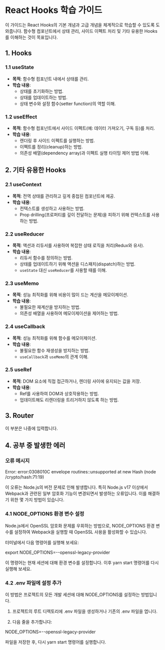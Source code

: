 # React Hooks 학습 가이드

이 가이드는 React Hooks의 기본 개념과 고급 개념을 체계적으로 학습할 수 있도록 도와줍니다. 함수형 컴포넌트에서 상태 관리, 사이드 이펙트 처리 및 기타 유용한 Hooks를 이해하는 것이 목표입니다.

## 1. Hooks

### 1.1 useState
- **목적**: 함수형 컴포넌트 내에서 상태를 관리.
- **학습 내용**:
  - 상태를 초기화하는 방법.
  - 상태를 업데이트하는 방법.
  - 상태 변수와 설정 함수(setter function)의 역할 이해.

### 1.2 useEffect
- **목적**: 함수형 컴포넌트에서 사이드 이펙트(예: 데이터 가져오기, 구독 등)를 처리.
- **학습 내용**:
  - 렌더링 후 사이드 이펙트를 실행하는 방법.
  - 이펙트를 정리(cleanup)하는 방법.
  - 의존성 배열(dependency array)과 이펙트 실행 타이밍 제어 방법 이해.

## 2. 기타 유용한 Hooks

### 2.1 useContext
- **목적**: 전역 상태를 관리하고 깊게 중첩된 컴포넌트에 제공.
- **학습 내용**:
  - 컨텍스트를 생성하고 사용하는 방법.
  - Prop drilling(프로퍼티를 깊이 전달하는 문제)을 피하기 위해 컨텍스트를 사용하는 방법.

### 2.2 useReducer
- **목적**: 액션과 리듀서를 사용하여 복잡한 상태 로직을 처리(Redux와 유사).
- **학습 내용**:
  - 리듀서 함수를 정의하는 방법.
  - 상태를 업데이트하기 위해 액션을 디스패치(dispatch)하는 방법.
  - `useState` 대신 `useReducer`를 사용할 때를 이해.

### 2.3 useMemo
- **목적**: 성능 최적화를 위해 비용이 많이 드는 계산을 메모이제이션.
- **학습 내용**:
  - 불필요한 재계산을 방지하는 방법.
  - 의존성 배열을 사용하여 메모이제이션을 제어하는 방법.

### 2.4 useCallback
- **목적**: 성능 최적화를 위해 함수를 메모이제이션.
- **학습 내용**:
  - 불필요한 함수 재생성을 방지하는 방법.
  - `useCallback`과 `useMemo`의 관계 이해.

### 2.5 useRef
- **목적**: DOM 요소에 직접 접근하거나, 렌더링 사이에 유지되는 값을 저장.
- **학습 내용**:
  - Ref를 사용하여 DOM과 상호작용하는 방법.
  - 업데이트해도 리렌더링을 트리거하지 않도록 하는 방법.

## 3. Router

이 부분은 나중에 입력합니다.

## 4. 공부 중 발생한 에러

### 오류 메시지

Error: error:0308010C
envelope routines::unsupported
at new Hash (node
/crypto/hash:71:19)


이 오류는 Node.js의 버전 문제로 인해 발생합니다. 특히 Node.js v17 이상에서 Webpack과 관련된 일부 암호화 기능이 변경되면서 발생하는 오류입니다. 이를 해결하기 위한 몇 가지 방법이 있습니다.

### 4.1 NODE_OPTIONS 환경 변수 설정

Node.js에서 OpenSSL 암호화 문제를 우회하는 방법으로, NODE_OPTIONS 환경 변수를 설정하여 Webpack을 실행할 때 OpenSSL 사용을 활성화할 수 있습니다.

터미널에서 다음 명령어를 실행해 보세요:

export NODE_OPTIONS=--openssl-legacy-provider

이 명령어는 현재 세션에 대해 환경 변수를 설정합니다. 이후 yarn start 명령어를 다시 실행해 보세요.

### 4.2 .env 파일에 설정 추가

이 방법은 프로젝트의 모든 개발 세션에 대해 NODE_OPTIONS를 설정하는 방법입니다.

1. 프로젝트의 루트 디렉토리에 .env 파일을 생성하거나 기존의 .env 파일을 엽니다.

2. 다음 줄을 추가합니다:

NODE_OPTIONS=--openssl-legacy-provider

파일을 저장한 후, 다시 yarn start 명령어를 실행합니다.




